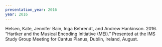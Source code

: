 ```yaml
---
presentation_year: 2016
year: 2016
---
```


Helsen, Kate, Jennifer Bain, Inga Behrendt, and Andrew Hankinson. 2016. “Hartker and the Musical Encoding Initiative (MEI).” Presented at the IMS Study Group Meeting for Cantus Planus, Dublin, Ireland, August.